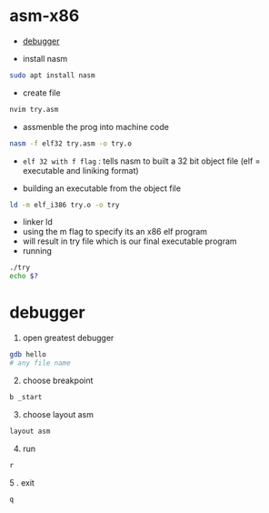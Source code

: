 # asm-x86

- [debugger](https://github.com/KRIISHSHARMA/asm-x86/blob/main/README.md#debugger)

- install nasm
``` sh
sudo apt install nasm
```
- create file
``` sh
nvim try.asm
```
- assmenble the prog into machine code
``` sh
nasm -f elf32 try.asm -o try.o
```
 - `elf 32 with f flag` : tells nasm to built a 32 bit object file (elf = executable and liniking format)

- building an executable from the object file
``` sh
ld -m elf_i386 try.o -o try
```
 - linker ld
 - using the m flag to specify its an x86 elf program
 - will result in try file which is our final executable program
- running
``` sh
./try
echo $?
```


# debugger
1. open greatest debugger
``` sh
gdb hello
# any file name
```
2. choose breakpoint
``` sh
b _start
```
3. choose layout asm
```sh
layout asm
```
4. run
``` sh
r
```
5 . exit
``` sh
q
```

